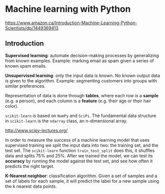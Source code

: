 # Machine learning with Python

https://www.amazon.ca/Introduction-Machine-Learning-Python-Scientists/dp/1449369413

## Introduction

**Supervised learning**: automate decision-making processes by generalizing from known examples. Example: marking email as spam given a series of known spam emails.

**Unsupervised learning**: only the input data is known. No known output data is given to the algorithm. Example: segmenting customers into groups with similar preferences.

Representation of data is done through **tables**, where each row is a **sample** (e.g. a person), and each column is a **feature** (e.g. their age or their hair color).

`scikit-learn` is based on `NumPy` and `SciPi`. The fundamental data structure in `scikit-learn` is the `ndarray` class, an n-dimensional array.

http://www.scipy-lectures.org/

In order to measure the success of a machine learning model that uses supervised training we split the input data into two: the training set, and the test set. The `scikit-learn` function `train_test_split` does this, it shuffles data and splits 75% and 25%. After we trained the model, we can test its **accuracy** by running the model against the test set, and see how often it predicts the right target. 

**K-Nearest neighbor**: classification algorithm. Given a set of samples and a set of labels for each sample, it will predict the label for a new sample using the k nearest data points.